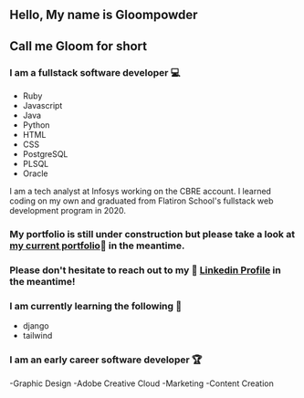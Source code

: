 
## Hello, My name is Gloompowder 
## Call me Gloom for short

### I am a fullstack software developer 💻

- Ruby
- Javascript
- Java
- Python 
- HTML
- CSS
- PostgreSQL
- PLSQL
- Oracle 

I am a tech analyst at Infosys working on the CBRE account. I learned coding on my own and graduated from Flatiron School's fullstack web development program in 2020.
### My portfolio is still under construction but please take a look at [my current portfolio](https://willlin1996.wixsite.com/portfolio):eyes: in the meantime.

### Please don't hesitate to reach out to my :briefcase: [Linkedin Profile](https://www.linkedin.com/in/williamlincodeanddesign/) in the meantime!
  

### I am currently learning the following :brain:
- django
- tailwind

### I am an early career software developer :trophy:
-Graphic Design
-Adobe Creative Cloud
-Marketing
-Content Creation 




